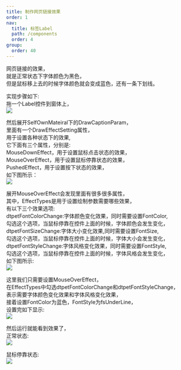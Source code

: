 ```yaml
---
title: 制作网页链接效果
order: 1
nav:
  title: 标签Label
  path: /components
  order: 4
group:
  order: 40
---
```


网页链接的效果，  
就是正常状态下字体颜色为黑色，  
但是鼠标移上去的时候字体颜色就会变成蓝色，还有一条下划线。  
 
实现步骤如下:  
拖一个Label控件到窗体上，  
![](http://www.orangeui.cn/orangeuiblog/OrangeUI/3.2.OrangeUI%E6%8E%A7%E4%BB%B6%E4%BD%BF%E7%94%A8%E8%AF%B4%E6%98%8E(%E6%A0%87%E7%AD%BE%E6%8E%A7%E4%BB%B6Label)(%E7%A4%BA%E4%BE%8B2%20%E7%BD%91%E9%A1%B5%E9%93%BE%E6%8E%A5%E6%95%88%E6%9E%9C).files/image001.png)

然后展开SelfOwnMateiral下的DrawCaptionParam，  
里面有一个DrawEffectSetting属性，  
用于设置各种状态下的效果,  
它下面有三个属性，分别是:  
MouseDownEffect，用于设置鼠标点击状态的效果，  
MouseOverEffect，用于设置鼠标停靠状态的效果，  
PushedEffect，用于设置按下状态的效果，  
如下图所示：  
![](http://www.orangeui.cn/orangeuiblog/OrangeUI/3.2.OrangeUI%E6%8E%A7%E4%BB%B6%E4%BD%BF%E7%94%A8%E8%AF%B4%E6%98%8E(%E6%A0%87%E7%AD%BE%E6%8E%A7%E4%BB%B6Label)(%E7%A4%BA%E4%BE%8B2%20%E7%BD%91%E9%A1%B5%E9%93%BE%E6%8E%A5%E6%95%88%E6%9E%9C).files/image003.png)

展开MouseOverEffect会发现里面有很多很多属性，  
其中，EffectTypes是用于设置绘制参数需要哪些效果，  
有以下三个效果选项:  
dtpetFontColorChange:字体颜色变化效果，同时需要设置FontColor,  
勾选这个选项，当鼠标停靠在控件上面的时候，字体颜色会发生变化，  
dtpetFontSizeChange:字体大小变化效果,同时需要设置FontSize,  
勾选这个选项，当鼠标停靠在控件上面的时候，字体大小会发生变化，  
dtpetFontStyleChange:字体风格变化效果，同时需要设置FontStyle,  
勾选这个选项，当鼠标停靠在控件上面的时候，字体风格会发生变化，  
如下图所示:  
![](http://www.orangeui.cn/orangeuiblog/OrangeUI/3.2.OrangeUI%E6%8E%A7%E4%BB%B6%E4%BD%BF%E7%94%A8%E8%AF%B4%E6%98%8E(%E6%A0%87%E7%AD%BE%E6%8E%A7%E4%BB%B6Label)(%E7%A4%BA%E4%BE%8B2%20%E7%BD%91%E9%A1%B5%E9%93%BE%E6%8E%A5%E6%95%88%E6%9E%9C).files/image005.png)

这里我们只需要设置MouseOverEffect，  
在EffectTypes中勾选dtpetFontColorChange和dtpetFontStyleChange，  
表示需要字体颜色变化效果和字体风格变化效果，  
接着设置FontColor为蓝色，FontStyle为fsUnderLine，  
设置完如下显示:  
![](http://www.orangeui.cn/orangeuiblog/OrangeUI/3.2.OrangeUI%E6%8E%A7%E4%BB%B6%E4%BD%BF%E7%94%A8%E8%AF%B4%E6%98%8E(%E6%A0%87%E7%AD%BE%E6%8E%A7%E4%BB%B6Label)(%E7%A4%BA%E4%BE%8B2%20%E7%BD%91%E9%A1%B5%E9%93%BE%E6%8E%A5%E6%95%88%E6%9E%9C).files/image007.png)

然后运行就能看到效果了，  
正常状态:  
![](http://www.orangeui.cn/orangeuiblog/OrangeUI/3.2.OrangeUI%E6%8E%A7%E4%BB%B6%E4%BD%BF%E7%94%A8%E8%AF%B4%E6%98%8E(%E6%A0%87%E7%AD%BE%E6%8E%A7%E4%BB%B6Label)(%E7%A4%BA%E4%BE%8B2%20%E7%BD%91%E9%A1%B5%E9%93%BE%E6%8E%A5%E6%95%88%E6%9E%9C).files/image009.png)

鼠标停靠状态:  
![](http://www.orangeui.cn/orangeuiblog/OrangeUI/3.2.OrangeUI%E6%8E%A7%E4%BB%B6%E4%BD%BF%E7%94%A8%E8%AF%B4%E6%98%8E(%E6%A0%87%E7%AD%BE%E6%8E%A7%E4%BB%B6Label)(%E7%A4%BA%E4%BE%8B2%20%E7%BD%91%E9%A1%B5%E9%93%BE%E6%8E%A5%E6%95%88%E6%9E%9C).files/image011.png)



